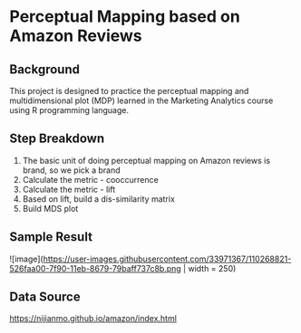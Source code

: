 # Perceptual Mapping based on Amazon Reviews

## Background
This project is designed to practice the perceptual mapping and multidimensional plot (MDP) learned in the Marketing Analytics course using R programming language.

## Step Breakdown
1. The basic unit of doing perceptual mapping on Amazon reviews is brand, so we pick a brand
2. Calculate the metric - cooccurrence
3. Calculate the metric - lift
4. Based on lift, build a dis-similarity matrix
5. Build MDS plot

## Sample Result
![image](https://user-images.githubusercontent.com/33971367/110268821-526faa00-7f90-11eb-8679-79baff737c8b.png | width = 250)

## Data Source
https://nijianmo.github.io/amazon/index.html
